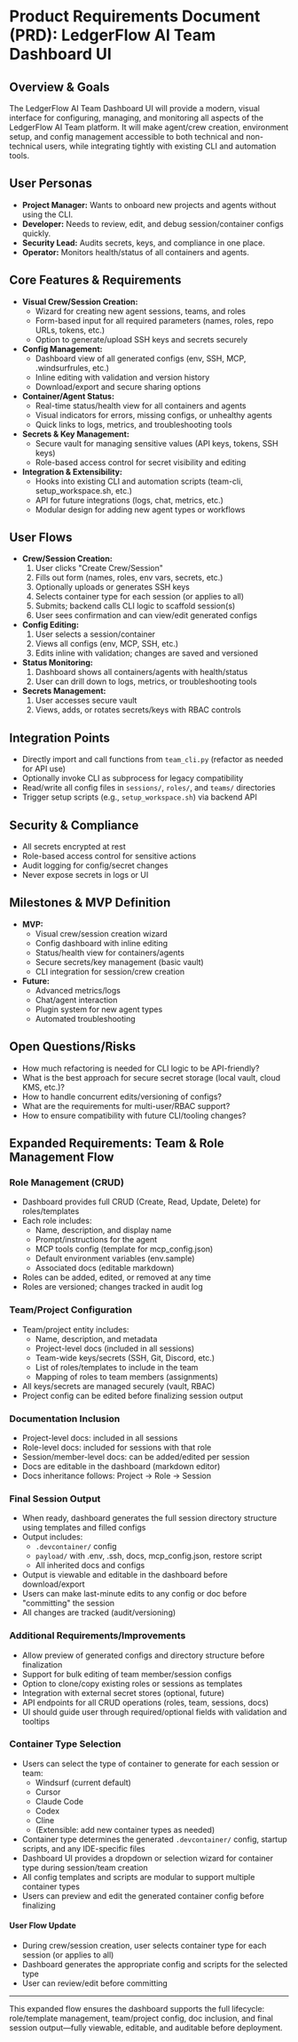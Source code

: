 # Product Requirements Document (PRD): LedgerFlow AI Team Dashboard UI

## Overview & Goals
The LedgerFlow AI Team Dashboard UI will provide a modern, visual interface for configuring, managing, and monitoring all aspects of the LedgerFlow AI Team platform. It will make agent/crew creation, environment setup, and config management accessible to both technical and non-technical users, while integrating tightly with existing CLI and automation tools.

## User Personas
- **Project Manager:** Wants to onboard new projects and agents without using the CLI.
- **Developer:** Needs to review, edit, and debug session/container configs quickly.
- **Security Lead:** Audits secrets, keys, and compliance in one place.
- **Operator:** Monitors health/status of all containers and agents.

## Core Features & Requirements
- **Visual Crew/Session Creation:**
  - Wizard for creating new agent sessions, teams, and roles
  - Form-based input for all required parameters (names, roles, repo URLs, tokens, etc.)
  - Option to generate/upload SSH keys and secrets securely
- **Config Management:**
  - Dashboard view of all generated configs (env, SSH, MCP, .windsurfrules, etc.)
  - Inline editing with validation and version history
  - Download/export and secure sharing options
- **Container/Agent Status:**
  - Real-time status/health view for all containers and agents
  - Visual indicators for errors, missing configs, or unhealthy agents
  - Quick links to logs, metrics, and troubleshooting tools
- **Secrets & Key Management:**
  - Secure vault for managing sensitive values (API keys, tokens, SSH keys)
  - Role-based access control for secret visibility and editing
- **Integration & Extensibility:**
  - Hooks into existing CLI and automation scripts (team-cli, setup_workspace.sh, etc.)
  - API for future integrations (logs, chat, metrics, etc.)
  - Modular design for adding new agent types or workflows

## User Flows
- **Crew/Session Creation:**
  1. User clicks "Create Crew/Session"
  2. Fills out form (names, roles, env vars, secrets, etc.)
  3. Optionally uploads or generates SSH keys
  4. Selects container type for each session (or applies to all)
  5. Submits; backend calls CLI logic to scaffold session(s)
  6. User sees confirmation and can view/edit generated configs
- **Config Editing:**
  1. User selects a session/container
  2. Views all configs (env, MCP, SSH, etc.)
  3. Edits inline with validation; changes are saved and versioned
- **Status Monitoring:**
  1. Dashboard shows all containers/agents with health/status
  2. User can drill down to logs, metrics, or troubleshooting tools
- **Secrets Management:**
  1. User accesses secure vault
  2. Views, adds, or rotates secrets/keys with RBAC controls

## Integration Points
- Directly import and call functions from `team_cli.py` (refactor as needed for API use)
- Optionally invoke CLI as subprocess for legacy compatibility
- Read/write all config files in `sessions/`, `roles/`, and `teams/` directories
- Trigger setup scripts (e.g., `setup_workspace.sh`) via backend API

## Security & Compliance
- All secrets encrypted at rest
- Role-based access control for sensitive actions
- Audit logging for config/secret changes
- Never expose secrets in logs or UI

## Milestones & MVP Definition
- **MVP:**
  - Visual crew/session creation wizard
  - Config dashboard with inline editing
  - Status/health view for containers/agents
  - Secure secrets/key management (basic vault)
  - CLI integration for session/crew creation
- **Future:**
  - Advanced metrics/logs
  - Chat/agent interaction
  - Plugin system for new agent types
  - Automated troubleshooting

## Open Questions/Risks
- How much refactoring is needed for CLI logic to be API-friendly?
- What is the best approach for secure secret storage (local vault, cloud KMS, etc.)?
- How to handle concurrent edits/versioning of configs?
- What are the requirements for multi-user/RBAC support?
- How to ensure compatibility with future CLI/tooling changes?

## Expanded Requirements: Team & Role Management Flow

### Role Management (CRUD)
- Dashboard provides full CRUD (Create, Read, Update, Delete) for roles/templates
- Each role includes:
  - Name, description, and display name
  - Prompt/instructions for the agent
  - MCP tools config (template for mcp_config.json)
  - Default environment variables (env.sample)
  - Associated docs (editable markdown)
- Roles can be added, edited, or removed at any time
- Roles are versioned; changes tracked in audit log

### Team/Project Configuration
- Team/project entity includes:
  - Name, description, and metadata
  - Project-level docs (included in all sessions)
  - Team-wide keys/secrets (SSH, Git, Discord, etc.)
  - List of roles/templates to include in the team
  - Mapping of roles to team members (assignments)
- All keys/secrets are managed securely (vault, RBAC)
- Project config can be edited before finalizing session output

### Documentation Inclusion
- Project-level docs: included in all sessions
- Role-level docs: included for sessions with that role
- Session/member-level docs: can be added/edited per session
- Docs are editable in the dashboard (markdown editor)
- Docs inheritance follows: Project → Role → Session

### Final Session Output
- When ready, dashboard generates the full session directory structure using templates and filled configs
- Output includes:
  - `.devcontainer/` config
  - `payload/` with .env, .ssh, docs, mcp_config.json, restore script
  - All inherited docs and configs
- Output is viewable and editable in the dashboard before download/export
- Users can make last-minute edits to any config or doc before "committing" the session
- All changes are tracked (audit/versioning)

### Additional Requirements/Improvements
- Allow preview of generated configs and directory structure before finalization
- Support for bulk editing of team member/session configs
- Option to clone/copy existing roles or sessions as templates
- Integration with external secret stores (optional, future)
- API endpoints for all CRUD operations (roles, team, sessions, docs)
- UI should guide user through required/optional fields with validation and tooltips

### Container Type Selection
- Users can select the type of container to generate for each session or team:
  - Windsurf (current default)
  - Cursor
  - Claude Code
  - Codex
  - Cline
  - (Extensible: add new container types as needed)
- Container type determines the generated `.devcontainer/` config, startup scripts, and any IDE-specific files
- Dashboard UI provides a dropdown or selection wizard for container type during session/team creation
- All config templates and scripts are modular to support multiple container types
- Users can preview and edit the generated container config before finalizing

#### User Flow Update
- During crew/session creation, user selects container type for each session (or applies to all)
- Dashboard generates the appropriate config and scripts for the selected type
- User can review/edit before committing

---

This expanded flow ensures the dashboard supports the full lifecycle: role/template management, team/project config, doc inclusion, and final session output—fully viewable, editable, and auditable before deployment. 